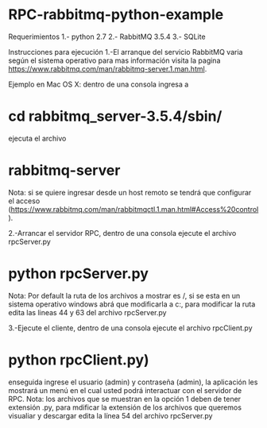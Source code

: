 # RPC-rabbitmq-python-example

Requerimientos
1.- python 2.7
2.- RabbitMQ 3.5.4
3.- SQLite

Instrucciones para ejecución 
1.-El arranque del servicio RabbitMQ varia según el sistema operativo para mas información visita la pagina https://www.rabbitmq.com/man/rabbitmq-server.1.man.html.

Ejemplo en Mac OS X:
dentro de una consola ingresa a
# cd rabbitmq_server-3.5.4/sbin/

ejecuta el archivo 
# rabbitmq-server

Nota: si se quiere ingresar desde un host remoto se tendrá que configurar el acceso (https://www.rabbitmq.com/man/rabbitmqctl.1.man.html#Access%20control).

2.-Arrancar el servidor RPC, dentro de una consola ejecute el archivo rpcServer.py
# python rpcServer.py

Nota:
Por default la ruta de los archivos a mostrar es /, si se esta en un sistema operativo windows abrá que modificarla a c:\, para modificar la ruta edita las lineas 44 y 63 del archivo rpcServer.py

3.-Ejecute el cliente, dentro de una consola ejecute el archivo rpcClient.py
# python rpcClient.py)

enseguida ingrese el usuario (admin) y contraseña (admin), la aplicación les mostrará un menú en el cual usted podrá interactuar con el servidor de RPC.
Nota: los archivos que se muestran en la opción 1 deben de tener extensión .py, para mdificar la extensión de los archivos que queremos visualiar y descargar edita la línea 54 del archivo rpcServer.py
